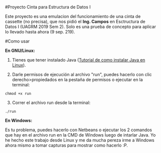 #Proyecto Cinta para Estructura de Datos I

Este proyecto es una emulacion del funcionamiento de una cinta de cassette (no precisa), que nos pidió el **Ing. Campos** en Esctructura de Datos I (UAGRM 2019 Sem 2). Solo es una prueba de concepto para aplicar lo llevado hasta ahora (9 sep. 219).

#Como usar

**En GNU/Linux:**

1. Tienes que tener instalado Java ([Tutorial de como instalar Java en Linux](https://ney.one/informatica-mis-primeros-pasos-en-java/)).

2. Darle permisos de ejecución al archivo "run", puedes hacerlo con clic derecho>propiedados en la pestaña de permisos o ejecutar en la terminal:

`chmod +x run`

3. Correr el archivo run desde la terminal:

`./run` 

**En Windows:**

Es tu problema, puedes hacerlo con Netbeans o ejecutar los 2 comandos que hay en el archivo run en la CMD de Windows luego de intarlar Java. Yo he hecho este trabajo desde Linux y me da mucha pereza irme a Windows ahora mismo a tomar capturas para mostrar como hacerlo :P.
